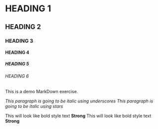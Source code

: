 <!--Heading-->
# HEADING 1
## HEADING 2
### HEADING 3
#### HEADING 4
##### HEADING 5
###### HEADING 6
This is a demo MarkDown exercise.

<!--Italics-->
_This paragraph is going to be italic using underscores_
*This paragraph is going to be italic using stars*

<!--Strong-->
This will look like bold style text **Strong**
This will look like bold style text __Strong__
